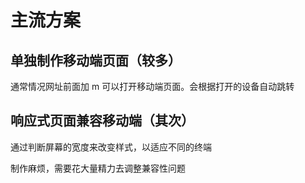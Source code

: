 # 主流方案

## 单独制作移动端页面（较多）

通常情况网址前面加 m 可以打开移动端页面。会根据打开的设备自动跳转

## 响应式页面兼容移动端（其次）

通过判断屏幕的宽度来改变样式，以适应不同的终端

制作麻烦，需要花大量精力去调整兼容性问题


